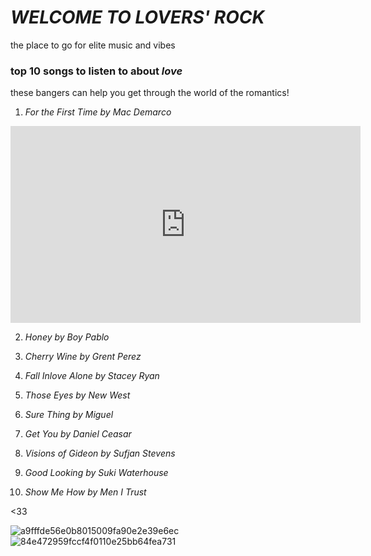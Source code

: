 # *WELCOME TO LOVERS' ROCK*
the place to go for elite music and vibes
### top 10 songs to listen to about *love*
these bangers can help you get through the world of the romantics!

1. *For the First Time by Mac Demarco*
<iframe width="560" height="315" src="https://www.youtube.com/embed/cZCm_i6YvAk" title="YouTube video player" frameborder="0" allow="accelerometer; autoplay; clipboard-write; encrypted-media; gyroscope; picture-in-picture" allowfullscreen></iframe>

2. *Honey by Boy Pablo*


3. *Cherry Wine by Grent Perez*


4. *Fall Inlove Alone by Stacey Ryan*


5. *Those Eyes by New West*


6. *Sure Thing by Miguel*


7.  *Get You by Daniel Ceasar*


8. *Visions of Gideon by Sufjan Stevens*


9. *Good Looking by Suki Waterhouse*


10. *Show Me How by Men I Trust*



 <33

![a9fffde56e0b8015009fa90e2e39e6ec](https://user-images.githubusercontent.com/118236834/202226170-ddfa2816-b890-4a07-b962-8a9c2c1aa8cc.jpg) ![84e472959fccf4f0110e25bb64fea731](https://user-images.githubusercontent.com/118236834/202227165-7e300c03-f532-4f5c-8d60-658178093acc.jpg)
